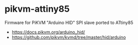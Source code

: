 # pikvm-attiny85

Firmware for PiKVM "Arduino HID" SPI slave ported to ATtiny85

- https://docs.pikvm.org/arduino_hid/
- https://github.com/pikvm/kvmd/tree/master/hid/arduino
